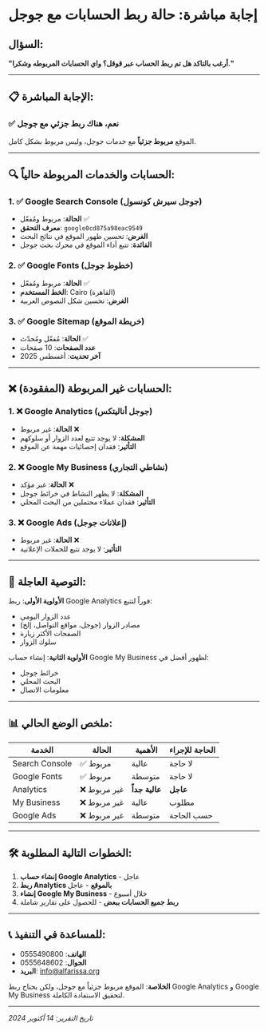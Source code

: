 # إجابة مباشرة: حالة ربط الحسابات مع جوجل

## السؤال: 
**"أرغب بالتاكد هل تم ربط الحساب عبر قوقل؟ واي الحسابات المربوطه وشكرا."**

---

## 📋 الإجابة المباشرة:

### ✅ **نعم، هناك ربط جزئي مع جوجل**

الموقع **مربوط جزئياً** مع خدمات جوجل، وليس مربوط بشكل كامل.

---

## 🔍 الحسابات والخدمات المربوطة حالياً:

### 1. ✅ **Google Search Console (جوجل سيرش كونسول)**
- **الحالة**: مربوط ومُفعّل ✅
- **معرف التحقق**: `google0cd875a98eac9549`
- **الغرض**: تحسين ظهور الموقع في نتائج البحث
- **الفائدة**: تتبع أداء الموقع في محرك بحث جوجل

### 2. ✅ **Google Fonts (خطوط جوجل)**
- **الحالة**: مربوط ومُفعّل ✅
- **الخط المستخدم**: Cairo (القاهرة)
- **الغرض**: تحسين شكل النصوص العربية

### 3. ✅ **Google Sitemap (خريطة الموقع)**
- **الحالة**: مُفعّل ومُحدّث ✅
- **عدد الصفحات**: 10 صفحات
- **آخر تحديث**: أغسطس 2025

---

## ❌ الحسابات غير المربوطة (المفقودة):

### 1. ❌ **Google Analytics (جوجل أناليتكس)**
- **الحالة**: غير مربوط ❌
- **المشكلة**: لا يوجد تتبع لعدد الزوار أو سلوكهم
- **التأثير**: فقدان إحصائيات مهمة عن الموقع

### 2. ❌ **Google My Business (نشاطي التجاري)**
- **الحالة**: غير مؤكد ❌
- **المشكلة**: لا يظهر النشاط في خرائط جوجل
- **التأثير**: فقدان عملاء محتملين من البحث المحلي

### 3. ❌ **Google Ads (إعلانات جوجل)**
- **الحالة**: غير مربوط ❌
- **التأثير**: لا يوجد تتبع للحملات الإعلانية

---

## 🚨 **التوصية العاجلة:**

**الأولوية الأولى**: ربط Google Analytics فوراً لتتبع:
- عدد الزوار اليومي
- مصادر الزوار (جوجل، مواقع التواصل، إلخ)
- الصفحات الأكثر زيارة
- سلوك الزوار

**الأولوية الثانية**: إنشاء حساب Google My Business لظهور أفضل في:
- خرائط جوجل
- البحث المحلي
- معلومات الاتصال

---

## 📊 **ملخص الوضع الحالي:**

| الخدمة | الحالة | الأهمية | الحاجة للإجراء |
|--------|--------|---------|----------------|
| Search Console | ✅ مربوط | عالية | لا حاجة |
| Google Fonts | ✅ مربوط | متوسطة | لا حاجة |
| Analytics | ❌ غير مربوط | **عالية جداً** | **عاجل** |
| My Business | ❌ غير مربوط | عالية | مطلوب |
| Google Ads | ❌ غير مربوط | متوسطة | حسب الحاجة |

---

## 🛠️ **الخطوات التالية المطلوبة:**

1. **إنشاء حساب Google Analytics** - عاجل
2. **ربط Analytics بالموقع** - عاجل
3. **إنشاء Google My Business** - خلال أسبوع
4. **ربط جميع الحسابات ببعض** - للحصول على تقارير شاملة

---

## 📞 **للمساعدة في التنفيذ:**
- **الهاتف**: 0555490800
- **الجوال**: 0555648602  
- **البريد**: info@alfarissa.org

**الخلاصة**: الموقع مربوط جزئياً مع جوجل، ولكن يحتاج ربط Google Analytics و Google My Business لتحقيق الاستفادة الكاملة.

---
*تاريخ التقرير: 14 أكتوبر 2024*